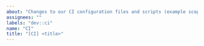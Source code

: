 ```yaml
---
about: "Changes to our CI configuration files and scripts (example scopes: Circle, BrowserStack, SauceLabs)"
assignees: ""
labels: "dev::ci"
name: "CI"
title: "[CI] <title>"
---
```

